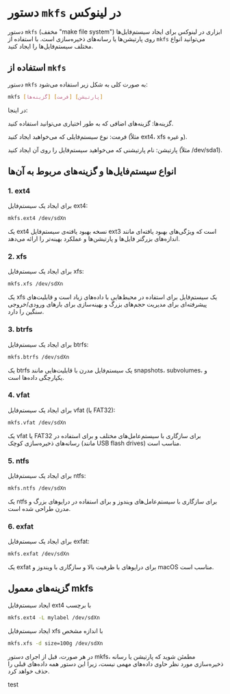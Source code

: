 
# دستور `mkfs` در لینوکس

دستور `mkfs` (مخفف "make file system") ابزاری در لینوکس برای ایجاد سیستم‌فایل‌ها روی پارتیشن‌ها یا رسانه‌های ذخیره‌سازی است. با استفاده از `mkfs` می‌توانید انواع مختلف سیستم‌فایل‌ها را ایجاد کنید.

## استفاده از `mkfs`

دستور `mkfs` به صورت کلی به شکل زیر استفاده می‌شود:

```bash
mkfs [گزینه‌ها] [فرمت] [پارتیشن]
```
در اینجا:

گزینه‌ها: گزینه‌های اضافی که به طور اختیاری می‌توانید استفاده کنید.

فرمت: نوع سیستم‌فایلی که می‌خواهید ایجاد کنید (مثلاً ext4، xfs و غیره).

پارتیشن: نام پارتیشنی که می‌خواهید سیستم‌فایل را روی آن ایجاد کنید (مثلاً /dev/sda1).




## انواع سیستم‌فایل‌ها و گزینه‌های مربوط به آن‌ها
### 1. ext4
برای ایجاد یک سیستم‌فایل ext4:

```bash
mkfs.ext4 /dev/sdXn
```
یک ext4 نسخه بهبود یافته‌ی سیستم‌فایل ext3 است که ویژگی‌های بهبود یافته‌ای مانند اندازه‌های بزرگتر فایل‌ها و پارتیشن‌ها و عملکرد بهینه‌تر را ارائه می‌دهد.

### 2. xfs
برای ایجاد یک سیستم‌فایل xfs:

```bash
mkfs.xfs /dev/sdXn
```
یک xfs یک سیستم‌فایل برای استفاده در محیط‌هایی با داده‌های زیاد است و قابلیت‌های پیشرفته‌ای برای مدیریت حجم‌های بزرگ و بهینه‌سازی برای بارهای ورودی/خروجی سنگین را دارد.


### 3. btrfs
برای ایجاد یک سیستم‌فایل btrfs:


```bash
mkfs.btrfs /dev/sdXn
```
یک btrfs یک سیستم‌فایل مدرن با قابلیت‌هایی مانند snapshots، subvolumes، و یکپارچگی داده‌ها است.


### 4. vfat

برای ایجاد یک سیستم‌فایل vfat (یا FAT32):

```bash
mkfs.vfat /dev/sdXn
```
یک vfat یا FAT32 برای سازگاری با سیستم‌عامل‌های مختلف و برای استفاده در رسانه‌های ذخیره‌سازی کوچک (مانند USB flash drives) مناسب است.


### 5. ntfs
برای ایجاد یک سیستم‌فایل ntfs:

```bash
mkfs.ntfs /dev/sdXn
```
یک ntfs برای سازگاری با سیستم‌عامل‌های ویندوز و برای استفاده در درایوهای بزرگ و مدرن طراحی شده است.

### 6. exfat
برای ایجاد یک سیستم‌فایل exfat:

```bash
mkfs.exfat /dev/sdXn
```
یک exfat برای درایوهای با ظرفیت بالا و سازگاری با ویندوز و macOS مناسب است.



## گزینه‌های معمول mkfs

ایجاد سیستم‌فایل ext4 با برچسب

```bash
mkfs.ext4 -L mylabel /dev/sdXn
```

ایجاد سیستم‌فایل xfs با اندازه مشخص

```bash
mkfs.xfs -d size=100g /dev/sdXn
```

در هر صورت، قبل از اجرای دستور mkfs، مطمئن شوید که پارتیشن یا رسانه ذخیره‌سازی مورد نظر حاوی داده‌های مهمی نیست، زیرا این دستور همه داده‌های قبلی را حذف خواهد کرد.



test
